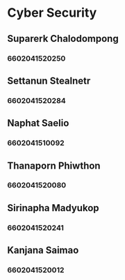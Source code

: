 # Cyber Security

## Suparerk Chalodompong
### 6602041520250

## Settanun Stealnetr
### 6602041520284

## Naphat Saelio
### 6602041510092

## Thanaporn Phiwthon
### 6602041520080

## Sirinapha Madyukop
### 6602041520241

## Kanjana Saimao
### 6602041520012
